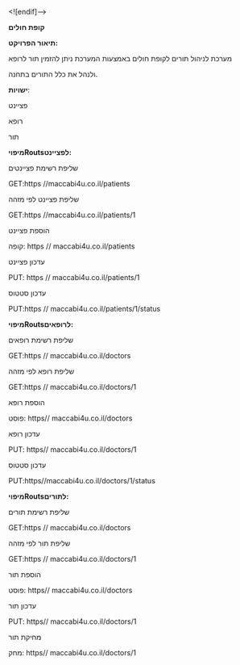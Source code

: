 <![endif]-->

**קופת חולים**

**תיאור הפרויקט:**

מערכת לניהול תורים לקופת חולים באמצעות המערכת ניתן להזמין תור לרופא

ולנהל את כלל התורים בתחנה.

**ישויות**:

פציינט

רופא

תור

**מיפוי****Routs****לפציינט:**  

שליפת רשימת פציינטים

GET:https //maccabi4u.co.il/patients

שליפת פציינט לפי מזהה

GET:https //maccabi4u.co.il/patients/1

הוספת פציינט

קופה: https // maccabi4u.co.il/patients

עדכון פציינט

PUT: https // maccabi4u.co.il/patients/1

עדכון סטטוס

PUT:https // maccabi4u.co.il/patients/1/status

**מיפוי****Routs****לרופאים:**  

שליפת רשימת רופאים

GET:https // maccabi4u.co.il/doctors

שליפת רופא לפי מזהה

GET:https // maccabi4u.co.il/doctors/1

הוספת רופא

פוסט: https// maccabi4u.co.il/doctors

עדכון רופא

PUT: https// maccabi4u.co.il/doctors/1

עדכון סטטוס

PUT:https//maccabi4u.co.il/doctors/1/status

**מיפוי****Routs****לתורים:**  

שליפת רשימת תורים

GET:https // maccabi4u.co.il/doctors

שליפת תור לפי מזהה

GET:https // maccabi4u.co.il/doctors/1

הוספת תור

פוסט: https// maccabi4u.co.il/doctors

עדכון תור

PUT: https// maccabi4u.co.il/doctors/1

מחיקת תור

מחק: https// maccabi4u.co.il/doctors/1
<!--stackedit_data:
eyJoaXN0b3J5IjpbMTgzMjQxNjY4M119
-->